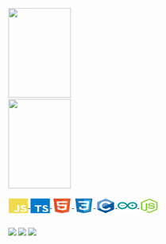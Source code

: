 <div aling="center">
  <a href="https://github.com/KaykeAmorim">
  <img height="180em" width="50%" src="https://github-readme-stats.vercel.app/api?username=KaykeAmorim&show_icons=true&theme=radical&include_all_commits=true&count_private=true"/>
  <img height="180em" width="50%" src="https://github-readme-stats.vercel.app/api/top-langs/?username=KaykeAmorim&layout=compact&langs_count=7&theme=radical"/>
</div>
  
<div style="display: inline_block"><br>
  <img align="center" alt="Kayke-Js" height="30" width="40" src="https://raw.githubusercontent.com/devicons/devicon/master/icons/javascript/javascript-plain.svg">
  <img align="center" alt="Kayke-Ts" height="30" width="40" src="https://raw.githubusercontent.com/devicons/devicon/master/icons/typescript/typescript-plain.svg">
  <img align="center" alt="Kayke-HTML" height="30" width="40" src="https://raw.githubusercontent.com/devicons/devicon/master/icons/html5/html5-original.svg">
  <img align="center" alt="Kayke-CSS" height="30" width="40" src="https://raw.githubusercontent.com/devicons/devicon/master/icons/css3/css3-original.svg">
  <img align="center" alt="Kayke-HTML" height="30" width="40" src="https://raw.githubusercontent.com/devicons/devicon/master/icons/c/c-original.svg">
  <img align="center" alt="Kayke-HTML" height="30" width="40" src="https://raw.githubusercontent.com/devicons/devicon/master/icons/arduino/arduino-original.svg">
  <img align="center" alt="Kayke-HTML" height="30" width="40" src="https://raw.githubusercontent.com/devicons/devicon/master/icons/nodejs/nodejs-original.svg">
</div>
  
  ##
 
<div> 
  <a href="https://instagram.com/kayk.eamorim" target="_blank"><img src="https://img.shields.io/badge/-Instagram-%23E4405F?style=for-the-badge&logo=instagram&logoColor=white" target="_blank"></a>
  <a href = "mailto:kaykeamorim6@gmail.com"><img src="https://img.shields.io/badge/-Gmail-%23333?style=for-the-badge&logo=gmail&logoColor=white" target="_blank"></a>
  <a href="https://www.linkedin.com/in/kayke-amorim-1a83181b1/" target="_blank"><img src="https://img.shields.io/badge/-LinkedIn-%230077B5?style=for-the-badge&logo=linkedin&logoColor=white" target="_blank"></a> 
 
</div>
